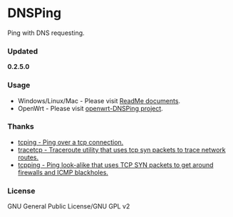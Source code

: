 ﻿DNSPing
=======
Ping with DNS requesting.

### Updated
**0.2.5.0**

### Usage
* Windows/Linux/Mac - Please visit [ReadMe documents](https://github.com/chengr28/DNSPing/tree/master/Documents).
* OpenWrt - Please visit [openwrt-DNSPing project](https://github.com/wongsyrone/openwrt-DNSPing).

### Thanks
* [tcping - Ping over a tcp connection.](http://www.elifulkerson.com/projects/tcping.php)
* [tracetcp - Traceroute utility that uses tcp syn packets to trace network routes.](https://simulatedsimian.github.io/tracetcp.html)
* [tcpping - Ping look-alike that uses TCP SYN packets to get around firewalls and ICMP blackholes.](https://github.com/jwyllie83/tcpping)

### License
GNU General Public License/GNU GPL v2

